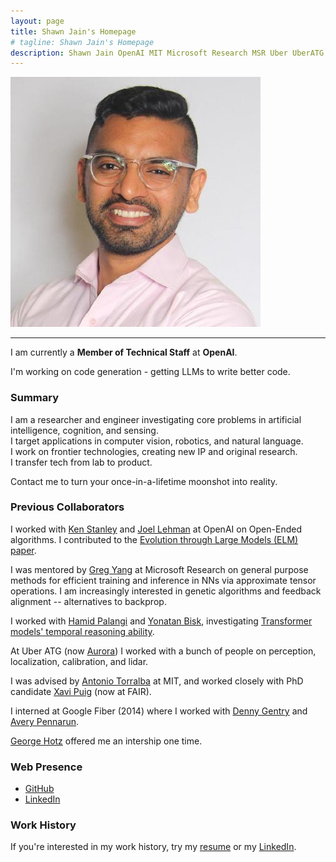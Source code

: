 ```yaml
---
layout: page
title: Shawn Jain's Homepage
# tagline: Shawn Jain's Homepage
description: Shawn Jain OpenAI MIT Microsoft Research MSR Uber UberATG ATG Torralba CSAIL Optimus Optimus Ride Spot Trading Google Fiber
---
```


![Shawn](assets/profilepic.jpeg )

---

I am currently a **Member of Technical Staff** at **OpenAI**.

I'm working on code generation - getting LLMs to write better code.

<!-- I think [Robo-Doctors](pages/blog-robodoc) will transform "healthcare" into "health." -->

### Summary
<!-- Travel to exotic lands on my company's private plane. Close deals on groundbreaking technologies. Be interesting to even the smartest people. -->

I am a researcher and engineer investigating core problems in artificial intelligence, cognition, and sensing.
<br>
I target applications in computer vision, robotics, and natural language.
<br>
I work on frontier technologies, creating new IP and original research.
<br>
I transfer tech from lab to product.

Contact me to turn your once-in-a-lifetime moonshot into reality.

### Previous Collaborators

I worked with [Ken Stanley](https://en.wikipedia.org/wiki/Kenneth_Stanley) and [Joel Lehman](http://joellehman.com/) at OpenAI on Open-Ended algorithms. I contributed to the [Evolution through Large Models (ELM) paper](https://arxiv.org/abs/2206.08896).

I was mentored by [Greg Yang](https://github.com/thegregyang) at Microsoft Research on general purpose methods for efficient training and inference in NNs via approximate tensor operations. I am increasingly interested in genetic algorithms and feedback alignment -- alternatives to backprop.

I worked with [Hamid Palangi](https://www.microsoft.com/en-us/research/people/hpalangi/) and [Yonatan Bisk](https://yonatanbisk.com/), investigating [Transformer models' temporal reasoning ability](pages/blog-transformers-poster.html).

At Uber ATG (now [Aurora](https://aurora.tech/)) I worked with a bunch of people on perception, localization, calibration, and lidar.

I was advised by [Antonio Torralba](https://groups.csail.mit.edu/vision/torralbalab/) at MIT, and worked closely with PhD candidate [Xavi Puig](https://www.xavierpuigf.com/) (now at FAIR).

I interned at Google Fiber (2014) where I worked with [Denny Gentry](https://codingrelic.geekhold.com/) and [Avery Pennarun](https://apenwarr.ca/log/).

[George Hotz](https://en.wikipedia.org/wiki/George_Hotz) offered me an intership one time.

### Web Presence
- [GitHub](https://github.com/darkmatter08)
- [LinkedIn](https://www.linkedin.com/in/jainshawn/)

### Work History
If you're interested in my work history, try my [resume](/assets/resume.pdf) or my [LinkedIn](https://www.linkedin.com/in/jainshawn/).
